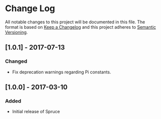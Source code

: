 # Change Log
All notable changes to this project will be documented in this file. The format is based on [Keep a Changelog](http://keepachangelog.com/) and this project adheres to [Semantic Versioning](http://semver.org/).

## [1.0.1] - 2017-07-13
### Changed
- Fix deprecation warnings regarding Pi constants.

## [1.0.0] - 2017-03-10
### Added
- Initial release of Spruce
